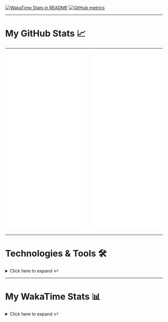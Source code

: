 [![WakaTime Stats in README](https://github.com/LOsioChico/LOsioChico/actions/workflows/waka.yml/badge.svg)](https://github.com/LOsioChico/LOsioChico/actions/workflows/waka.yml) [![GitHub metrics](https://github.com/LOsioChico/LOsioChico/actions/workflows/metrics.yml/badge.svg)](https://github.com/LOsioChico/LOsioChico/actions/workflows/metrics.yml)

---

# My GitHub Stats 📈

| ![](./assets/metrics.svg) | ![](./assets/metrics2.svg) |
| ------------------------- | -------------------------- |

---

# Technologies & Tools 🛠️

<details>
<summary>Click here to expand ↩️</summary>
<br>

## Programming Languages

[![HTML5](https://img.shields.io/badge/HTML5-E34F26?style=for-the-badge&logo=html5&logoColor=white)](https://developer.mozilla.org/en-US/docs/Web/HTML)
[![CSS3](https://img.shields.io/badge/CSS3-1572B6?style=for-the-badge&logo=css3&logoColor=white)](https://developer.mozilla.org/en-US/docs/Web/CSS)
[![JavaScript](https://img.shields.io/badge/JavaScript-F7DF1E?style=for-the-badge&logo=javascript&logoColor=black)](https://developer.mozilla.org/en-US/docs/Web/JavaScript)
[![TypeScript](https://img.shields.io/badge/TypeScript-007ACC?style=for-the-badge&logo=typescript&logoColor=white)](https://www.typescriptlang.org/)

## Web Development

[![React](https://img.shields.io/badge/React-%2361DAFB.svg?&style=for-the-badge&logo=react&logoColor=white)](https://reactjs.org/)
[![React Router Dom](https://img.shields.io/badge/React%20Router%20Dom-CA4245?style=for-the-badge&logo=react-router&logoColor=white)](https://reactrouter.com/)
[![Framer Motion](https://img.shields.io/badge/Framer%20Motion-000000?style=for-the-badge&logo=framer&logoColor=white)](https://www.framer.com/api/motion/)
[![React Query](https://img.shields.io/badge/React%20Query-FF4154?style=for-the-badge&logo=react&logoColor=white)](https://react-query.tanstack.com/)
![Zustand](https://img.shields.io/badge/zustand-%2320232a.svg?style=for-the-badge&logo=react&logoColor=%2361DAFB)

## Form Handling

[![React Hook Form](https://img.shields.io/badge/React%20Hook%20Form-0DAE8B?style=for-the-badge&logo=react-hook-form&logoColor=white)](https://react-hook-form.com/)
[![Zod](https://img.shields.io/badge/Zod-DF2935?style=for-the-badge&logo=typescript&logoColor=white)](https://github.com/colinhacks/zod)

## Web Development Tools

[![Vitest](https://img.shields.io/badge/Vitest-646CFF?style=for-the-badge&logo=vite&logoColor=white)](https://vitest.netlify.app/)
[![ESLint](https://img.shields.io/badge/ESLint-4B32C3?style=for-the-badge&logo=eslint&logoColor=white)](https://eslint.org/)
[![Prettier](https://img.shields.io/badge/Prettier-F7B93E?style=for-the-badge&logo=prettier&logoColor=black)](https://prettier.io/)
[![Tailwind CSS](https://img.shields.io/badge/Tailwind%20CSS-38B2AC?style=for-the-badge&logo=tailwind-css&logoColor=white)](https://tailwindcss.com/)

## Workflow Tools

[![Git](https://img.shields.io/badge/Git-F05032?style=for-the-badge&logo=git&logoColor=white)](https://git-scm.com/)
[![Visual Studio Code](https://img.shields.io/badge/Visual%20Studio%20Code-007ACC?style=for-the-badge&logo=visual-studio-code&logoColor=white)](https://code.visualstudio.com/)

</details>

---

# My WakaTime Stats 📊

<details>
<summary>Click here to expand ↩️</summary>
<br>

<!--START_SECTION:waka-->
![Code Time](http://img.shields.io/badge/Code%20Time-589%20hrs%2016%20mins-blue)

![Lines of code](https://img.shields.io/badge/From%20Hello%20World%20I%27ve%20Written-269.1%20thousand%20lines%20of%20code-blue)

**🐱 My GitHub Data** 

> 📦 71.5 kB Used in GitHub's Storage 
 > 
> 🏆 779 Contributions in the Year 2023
 > 
> 🚫 Not Opted to Hire
 > 
> 📜 10 Public Repositories 
 > 
> 🔑 6 Private Repositories 
 > 
**I'm an Early 🐤** 

```text
🌞 Morning                364 commits         █████░░░░░░░░░░░░░░░░░░░░   18.41 % 
🌆 Daytime                703 commits         █████████░░░░░░░░░░░░░░░░   35.56 % 
🌃 Evening                452 commits         ██████░░░░░░░░░░░░░░░░░░░   22.86 % 
🌙 Night                  458 commits         ██████░░░░░░░░░░░░░░░░░░░   23.17 % 
```
📅 **I'm Most Productive on Friday** 

```text
Monday                   204 commits         ███░░░░░░░░░░░░░░░░░░░░░░   10.32 % 
Tuesday                  313 commits         ████░░░░░░░░░░░░░░░░░░░░░   15.83 % 
Wednesday                238 commits         ███░░░░░░░░░░░░░░░░░░░░░░   12.04 % 
Thursday                 303 commits         ████░░░░░░░░░░░░░░░░░░░░░   15.33 % 
Friday                   431 commits         █████░░░░░░░░░░░░░░░░░░░░   21.80 % 
Saturday                 327 commits         ████░░░░░░░░░░░░░░░░░░░░░   16.54 % 
Sunday                   161 commits         ██░░░░░░░░░░░░░░░░░░░░░░░   08.14 % 
```


📊 **This Week I Spent My Time On** 

```text
💬 Programming Languages: 
TypeScript               8 hrs 32 mins       █████████████░░░░░░░░░░░░   52.39 % 
JavaScript               4 hrs 41 mins       ███████░░░░░░░░░░░░░░░░░░   28.72 % 
Text                     1 hr 59 mins        ███░░░░░░░░░░░░░░░░░░░░░░   12.19 % 
JSON                     50 mins             █░░░░░░░░░░░░░░░░░░░░░░░░   05.14 % 
Bash                     14 mins             ░░░░░░░░░░░░░░░░░░░░░░░░░   01.53 % 
```

**I Mostly Code in TypeScript** 

```text
TypeScript               8 repos             ███████████░░░░░░░░░░░░░░   42.11 % 
JavaScript               8 repos             ███████████░░░░░░░░░░░░░░   42.11 % 
CSS                      3 repos             ████░░░░░░░░░░░░░░░░░░░░░   15.79 % 
```




 Last Updated on 26/07/2023 00:55:52 UTC
<!--END_SECTION:waka-->

## </details>
